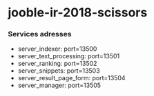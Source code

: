 # jooble-ir-2018-scissors

### Services adresses
- server_indexer: port=13500
- server_text_processing: port=13501
- server_ranking: port=13502
- server_snippets: port=13503
- server_result_page_form: port=13504
- server_manager: port=13505
